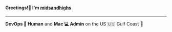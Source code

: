 #### Greetings!👋 I'm [midsandhighs](https://www.twitter.com/midsandhighs)
---
**DevOps 🤖 Human** and **Mac 💻 Admin** on the US 🇺🇸 Gulf Coast 🤠
